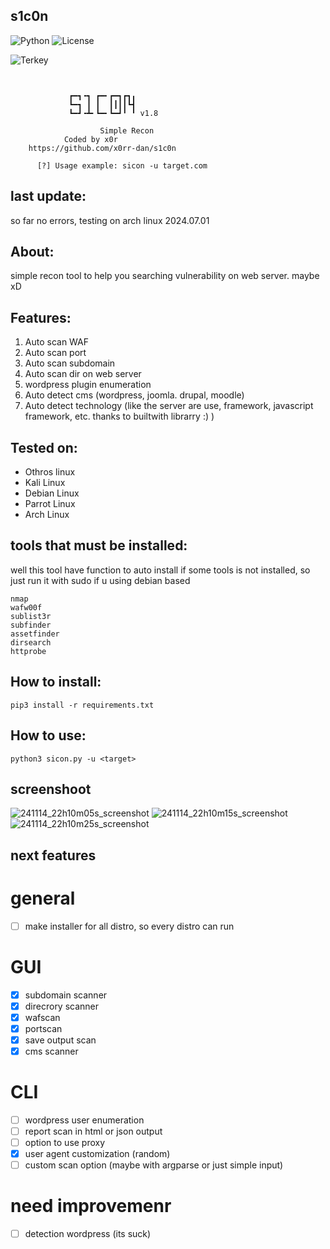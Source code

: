 ## s1c0n
![Python](https://img.shields.io/badge/Python-3.9.2-blue)
![License](https://img.shields.io/badge/License-MIT-brightgreen)

![Terkey](https://github-readme-stats.vercel.app/api/pin?username=x0rr-dan&repo=s1c0n&title_color=fff&icon_color=fff&text_color=ffffff&bg_color=000000)

```


	         ┏━┓╺┓ ┏━╸┏━┓┏┓╻
	         ┗━┓ ┃ ┃  ┃┃┃┃┗┫
	         ┗━┛╺┻╸┗━╸┗━┛╹ ╹ v1.8
                
                    Simple Recon
		    Coded by x0r
	https://github.com/x0rr-dan/s1c0n

	  [?] Usage example: sicon -u target.com

```

## last update:
so far no errors, testing on arch linux 2024.07.01

## About:
simple recon tool to help you searching vulnerability on web server. maybe xD

## Features:
1. Auto scan WAF
2. Auto scan port
3. Auto scan subdomain
4. Auto scan dir on web server
5. wordpress plugin enumeration
6. Auto detect cms (wordpress, joomla. drupal, moodle)
7. Auto detect technology (like the server are use, framework, javascript framework, etc. thanks to builtwith librarry :) )

## Tested on:
- Othros linux
- Kali Linux
- Debian Linux
- Parrot Linux
- Arch Linux

## tools that must be installed:
well this tool have function to auto install if some tools is not installed, so just run it with sudo if u using debian based
```
nmap
wafw00f
sublist3r
subfinder
assetfinder
dirsearch
httprobe
```

## How to install:
```
pip3 install -r requirements.txt
```

## How to use:
```
python3 sicon.py -u <target>
```

## screenshoot
![241114_22h10m05s_screenshot](https://github.com/user-attachments/assets/9ea9ed46-c513-4313-911f-be44d1a78881)
![241114_22h10m15s_screenshot](https://github.com/user-attachments/assets/b8897318-9fea-4d59-bd3f-52d9fb3158d8)
![241114_22h10m25s_screenshot](https://github.com/user-attachments/assets/b308f15f-c6e9-4597-b083-f43eba3c9e7c)


## next features
# general
- [ ] make installer for all distro, so every distro can run
# GUI
- [x] subdomain scanner
- [x] direcrory scanner
- [x] wafscan
- [x] portscan
- [x] save output scan
- [x] cms scanner
# CLI
- [ ] wordpress user enumeration
- [ ] report scan in html or json output
- [ ] option to use proxy
- [x] user agent customization (random)
- [ ] custom scan option (maybe with argparse or just simple input)
# need improvemenr
- [ ] detection wordpress (its suck)

